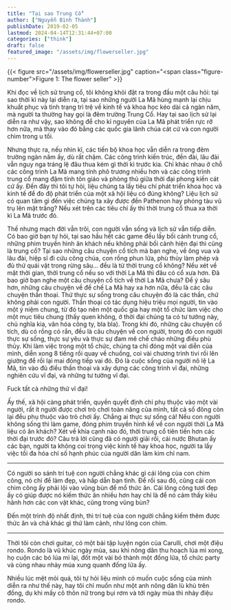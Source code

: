 ```yaml
---
title: "Tại sao Trung Cổ"
author: ["Nguyễn Bình Thành"]
publishDate: 2019-02-05
lastmod: 2024-04-14T12:31:44+07:00
categories: ["think"]
draft: false
featured_image: "/assets/img/flowerseller.jpg"
---
```


{{< figure src="/assets/img/flowerseller.jpg" caption="<span class=\"figure-number\">Figure 1: </span>The flower seller" >}}

Khi đọc về lịch sử trung cổ, tôi không khỏi đặt ra trong đầu một câu
hỏi: tại sao thời kì này lại diễn ra, tại sao những người La Mã hùng
mạnh lại chịu khuất phục và tình trạng trì trệ về kinh tế và khoa học
kéo dài cả ngàn năm, mà người ta thường hay gọi là đêm trường Trung Cổ.
Hay tại sao lịch sử lại diễn ra như vậy, sao không để cho kỉ nguyên của
La Mã phát triển rực rỡ hơn nữa, mà thay vào đó bằng các quốc gia lãnh
chúa cát cứ và con người chìm trong u tối.

Nhưng thực ra, nếu nhìn kĩ, các tiến bộ khoa học vẫn diễn ra trong đêm
trường ngàn năm ấy, dù rất chậm. Các công trình kiến trúc, đền đài, lâu
đài vẫn nguy nga tráng lệ đâu thua kém gì thời kì trước kia. Chỉ khác
nhau ở chỗ các công trình La Mã mang tính phô trương nhiều hơn và các
công trình trung cổ mang đậm tính tôn giáo và phòng thủ giữa thời đại
phong kiến cát cứ ấy. Đến đây thì tôi tự hỏi, liệu chúng ta lấy tiêu chí
phát triển khoa học và kinh tế để đo độ phát triển của một xã hội liệu
có đúng không? Liệu lịch sử có quan tâm gì đến việc chúng ta xây được
đền Pathenon hay phóng tàu vũ trụ lên mặt trăng? Nếu xét trên các tiêu
chí ấy thì thời trung cổ thua xa thời kì La Mã trước đó.

Thế nhưng mạch đời vẫn trôi, con người vẫn sống và lịch sử vẫn tiếp
diễn. Có bao giờ bạn tự hỏi, tại sao hầu hết các game đều lấy bối cảnh
trung cổ, những phim truyền hình ăn khách nếu không phải bối cảnh hiện
đại thì cũng là trung cổ? Tại sao những câu chuyện cổ tích mà bạn nghe,
về ông vua và lâu đài, hiệp sĩ đi cứu công chúa, con rồng phun lửa, phù
thủy làm phép và đủ thứ quái vật trong rừng sâu... đều là từ thời trung
cổ không? Nếu xét về mặt thời gian, thời trung cổ nếu so với thời La Mã
thì đâu có cổ xưa hơn. Đã bao giờ bạn nghe một câu chuyện cổ tích về
thời La Mã chưa? Để ý sâu hơn, những câu chuyện về đế chế La Mã hay xa
hơn nữa, đều là các câu chuyện thần thoại. Thứ thực sự sống trong câu
chuyện đó là các thần, chứ không phải con người. Thần thoại có tác dụng
hiệu triệu mọi người, tin vào một ý niệm chung, từ đó tạo nên một quốc
gia hay một tổ chức làm việc cho một mục tiêu chung (thấy quen không, ở
thời đại chúng ta có tư tưởng này, chủ nghĩa kia, văn hóa công ty, bla
bla). Trong khi đó, những câu chuyện cổ tích, dù có rồng có rắn, đều là
câu chuyện về con người, trong đó con người thực sự sống, thực sự yêu và
thực sự đam mê chế cháo những điều phù thủy. Khi làm việc trong một tổ
chức, chúng ta chỉ đóng một vai diễn của mình, diễn xong 8 tiếng rồi
quay về chuồng, coi vài chương trình tivi rồi lên giường để rồi lại mai
đóng tiếp vai đó. Đó là cuộc sống của người nô lệ La Mã, tin vào đủ điều
thần thoại và xây dựng các công trình vĩ đại, những nghiên cứu vĩ đại,
và những tư tưởng vĩ đại.

Fuck tất cả những thứ vĩ đại!

Ấy thế, xã hội càng phát triển, quyền quyết định chỉ phụ thuộc vào một
vài người, rất ít người được chơi trò chơi toàn năng của mình, tất cả số
đông còn lại đều phụ thuộc vào trò chơi ấy. Chẳng ai thực sự sống cả!
Nếu con người không sống thì làm game, đóng phim truyền hình kể về con
người thời La Mã liệu có ăn khách? Xét về khía cạnh nào đó, thời trung
cổ tiên tiến hơn các thời đại trước đó? Câu trả lời cũng đã có người
giải rồi, cái nước Bhutan ấy các bạn, người ta không coi trọng việc kinh
tế hay khoa học, người ta lấy việc tối đa hóa chỉ số hạnh phúc của người
dân làm kim chỉ nam.

---

Có người so sánh trí tuệ con người chẳng khác gì cái lông của con chim
công, nó chỉ để làm đẹp, và hấp dẫn bạn tình. Để rồi sau đó, cũng cái
con chim công ấy phải lội vào vũng bùn để mổ thức ăn. Cái lông công tươi
đẹp ấy có giúp được nó kiếm thức ăn nhiều hơn hay chỉ là để nó cảm thấy
kiêu hãnh hơn các con vật khác, cũng trong vũng bùn?

Đến một trình độ nhất định, thì trí tuệ của con người chẳng kiếm thêm
được thức ăn và chả khác gì thứ làm cảnh, như lông con chim.

---

Thời tôi còn chơi guitar, có một bài tập luyện ngón của Carulli, chơi
một điệu rondo. Rondo là vũ khúc ngày mùa, sau khi nông dân thu hoạch
lúa mì xong, họ cuộn các bó lúa mì lại, đốt một vài bó thành một đống
lửa, tổ chức party và cùng nhau nhảy múa xung quanh đống lửa ấy.

Nhiều lúc mệt mỏi quá, tôi tự hỏi liệu mình có muốn cuộc sống của mình
diễn ra như thế này, hay tôi chỉ muốn như một anh nông dân lù khù trên
đồng, dụ khi mấy cô thôn nữ trong bụi rơm và tới ngày mùa thì nhảy điệu
rondo.
